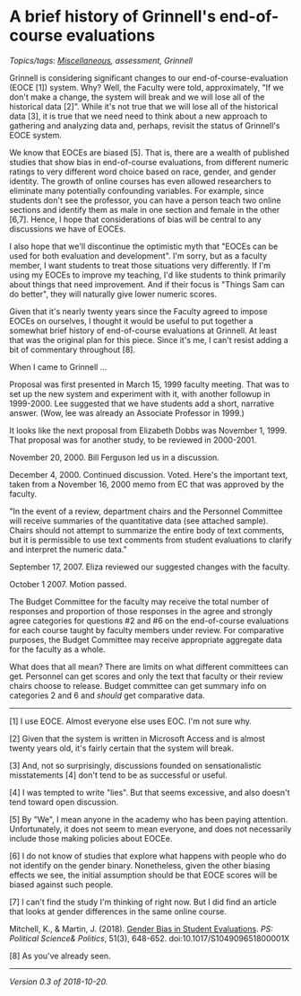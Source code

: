 A brief history of Grinnell's end-of-course evaluations
=======================================================

*Topics/tags: [Miscellaneous](index-misc), assessment, Grinnell*

Grinnell is considering significant changes to our
end-of-course-evaluation (EOCE [1]) system.  Why?  Well, the Faculty
were told, approximately, "If we don't make a change, the system will
break and we will lose all of the historical data [2]".  While it's not
true that we will lose all of the historical data [3], it is true that
we need need to think about a new approach to gathering and analyzing
data and, perhaps, revisit the status of Grinnell's EOCE system.

We know that EOCEs are biased [5].  That is, there are a wealth of
published studies that show bias in end-of-course evaluations, from
different numeric ratings to very different word choice based on race,
gender, and gender identity.  The growth of online courses has even
allowed researchers to eliminate many potentially confounding variables.
For example, since students don't see the professor, you can have a person
teach two online sections and identify them as male in one section and
female in the other [6,7].  Hence, I hope that considerations of bias
will be central to any discussions we have of EOCEs.

I also hope that we'll discontinue the optimistic myth that "EOCEs can be
used for both evaluation and development".  I'm sorry, but as a faculty
member, I want students to treat those situations very differently.
If I'm using my EOCEs to improve my teaching, I'd like students to think
primarily about things that need improvement.  And if their focus is
"Things Sam can do better", they will naturally give lower numeric scores.

Given that it's nearly twenty years since the Faculty agreed to impose
EOCEs on ourselves, I thought it would be useful to put together
a somewhat brief history of end-of-course evaluations at Grinnell.
At least that was the original plan for this piece.  Since it's me,
I can't resist adding a bit of commentary throughout [8].

When I came to Grinnell ...

Proposal was first presented in March 15, 1999 faculty meeting.  That was to set up the new system and experiment with it, with another followup in 1999-2000.  Lee suggested that we have students add a short, narrative answer.  (Wow, lee was already an Associate Professor in 1999.)

It looks like the next proposal from Elizabeth Dobbs was November 1, 1999.  That proposal was for another study, to be reviewed in 2000-2001.

November 20, 2000.  Bill Ferguson led us in a discussion.

December 4, 2000.  Continued discussion.  Voted.  Here's the important text, taken from a November 16, 2000 memo from EC that was approved by the faculty.

"In the event of a review, department chairs and the Personnel Committee will receive summaries of the quantitative data (see attached sample).  Chairs should not attempt to summarize the entire body of text comments, but it is permissible to use text comments from student evaluations to clarify and interpret the numeric data."

September 17, 2007.  Eliza reviewed our suggested changes with the faculty.

October 1 2007.  Motion passed.

The Budget Committee for the faculty may receive the total number of responses and proportion of those responses in the agree and strongly agree categories for questions #2 and #6 on the end-of-course evaluations for each course taught by faculty members under review. For comparative purposes, the Budget Committee may receive appropriate aggregate data for the faculty as a whole.

What does that all mean?  There are limits on what different committees can get.
Personnel can get scores and only the text that faculty or their review chairs
choose to release.  Budget committee can get summary info on categories 2 and 6
and *should* get comparative data.

---

[1] I use EOCE.  Almost everyone else uses EOC.  I'm not sure why.

[2] Given that the system is written in Microsoft Access and is almost
twenty years old, it's fairly certain that the system will break.

[3] And, not so surprisingly, discussions founded on sensationalistic
misstatements [4] don't tend to be as successful or useful.

[4] I was tempted to write "lies".  But that seems excessive, and also
doesn't tend toward open discussion.

[5] By "We", I mean anyone in the academy who has been paying
attention.  Unfortunately, it does not seem to mean everyone, and
does not necessarily include those making policies about EOCEe.

[6] I do not know of studies that explore what happens with people who
do not identify on the gender binary.  Nonetheless, given the other
biasing effects we see, the initial assumption should be that EOCE
scores will be biased against such people.

[7] I can't find the study I'm thinking of right now.  But I did find
an article that looks at gender differences in the same online course.

Mitchell, K., & Martin, J. (2018). [Gender Bias in Student Evaluations](https://www.cambridge.org/core/journals/ps-political-science-and-politics/article/gender-bias-in-student-evaluations/1224BE475C0AE75A2C2D8553210C4E27). _PS: Political Science& Politics_, 51(3), 648-652. doi:10.1017/S104909651800001X

[8] As you've already seen.

---

*Version 0.3 of 2018-10-20.*

